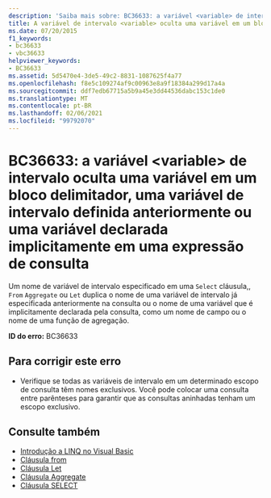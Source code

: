 ```yaml
---
description: 'Saiba mais sobre: BC36633: a variável <variable> de intervalo oculta uma variável em um bloco delimitador, uma variável de intervalo definida anteriormente ou uma variável declarada implicitamente em uma expressão de consulta'
title: A variável de intervalo <variable> oculta uma variável em um bloco delimitador, uma variável de intervalo definida anteriormente ou uma variável declarada implicitamente em uma expressão de consulta
ms.date: 07/20/2015
f1_keywords:
- bc36633
- vbc36633
helpviewer_keywords:
- BC36633
ms.assetid: 5d5470e4-3de5-49c2-8831-1087625f4a77
ms.openlocfilehash: f8e5c109274af9c00963e8a9f18384a299d17a4a
ms.sourcegitcommit: ddf7edb67715a5b9a45e3dd44536dabc153c1de0
ms.translationtype: MT
ms.contentlocale: pt-BR
ms.lasthandoff: 02/06/2021
ms.locfileid: "99792070"
---
```

# <a name="bc36633-range-variable-variable-hides-a-variable-in-an-enclosing-block-a-previously-defined-range-variable-or-an-implicitly-declared-variable-in-a-query-expression"></a>BC36633: a variável \<variable> de intervalo oculta uma variável em um bloco delimitador, uma variável de intervalo definida anteriormente ou uma variável declarada implicitamente em uma expressão de consulta

Um nome de variável de intervalo especificado em uma `Select` cláusula,, `From` `Aggregate` ou `Let` duplica o nome de uma variável de intervalo já especificada anteriormente na consulta ou o nome de uma variável que é implicitamente declarada pela consulta, como um nome de campo ou o nome de uma função de agregação.

 **ID do erro:** BC36633

## <a name="to-correct-this-error"></a>Para corrigir este erro

- Verifique se todas as variáveis de intervalo em um determinado escopo de consulta têm nomes exclusivos. Você pode colocar uma consulta entre parênteses para garantir que as consultas aninhadas tenham um escopo exclusivo.

## <a name="see-also"></a>Consulte também

- [Introdução a LINQ no Visual Basic](../../programming-guide/language-features/linq/introduction-to-linq.md)
- [Cláusula from](../queries/from-clause.md)
- [Cláusula Let](../queries/let-clause.md)
- [Cláusula Aggregate](../queries/aggregate-clause.md)
- [Cláusula SELECT](../queries/select-clause.md)
